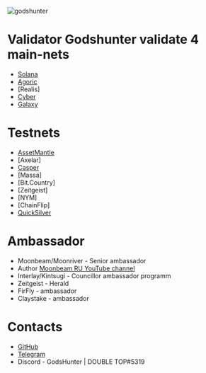 ![godshunter](https://user-images.githubusercontent.com/38581319/140643843-a4986972-3982-49bc-b499-3e6fb8949113.png)

# Validator Godshunter validate 4 main-nets

- [Solana](https://www.validators.app/validators/FhtTzi7AjoBTY3RWydBaNQNmcQutpJBeiGYmBET4y1bG?locale=en&network=mainnet&order=&refresh=)
- [Agoric](https://main.explorer.agoric.net/validator/agoricvaloper1cjs0sgxz709mvfyzje7tzsflyhcvrpxv04m2dl)
- [Realis]
- [Cyber](https://cyb.ai/network/bostrom/hero/bostromvaloper1zaefvwrgk2g45k68a3ngahgq0xky5zgeluu86f)
- [Galaxy](https://explorer.postcapitalist.io/galaxy/staking/galaxyvaloper1ray63rxppdh7wdg3symek4xvqkkudh0a92kgmq)

# Testnets
- [AssetMantle](https://test-mantle-1.explorer.persistence.one/validators/mantlevaloper1an7h7zscggkd9lwcsr9kqsce6xvd6c6q2lgag9)
- [Axelar]
- [Casper](https://testnet.cspr.live/validator/016a542586d8b648abb243f37f7336572982d512a96c067476a147c4f9980fee5b)
- [Massa]
- [Bit.Country]
- [Zeitgeist]
- [NYM]
- [ChainFlip]
- [QuickSilver](https://quicksilver.explorers.guru/validator/quickvaloper13rcn36g28km83ycwtcna05nt4984zm0ynmhvux)

# Ambassador
- Moonbeam/Moonriver - Senior ambassador
- Author [Moonbeam RU YouTube channel](https://www.youtube.com/channel/UC1t2t8VqWmekToiPdbbytNQ)
- Interlay/Kintsugi - Councillor ambassador programm
- Zeitgeist - Herald
- FirFly - ambassador
- Claystake - ambassador
# Contacts

- [GitHub](https://github.com/godshunter)
- [Telegram](https://t.me/godshunter)
- Discord - GodsHunter | DOUBLE TOP#5319
